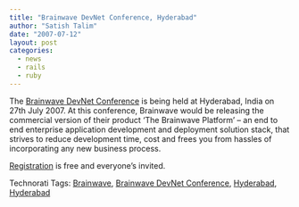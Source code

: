 ```yaml
---
title: "Brainwave DevNet Conference, Hyderabad"
author: "Satish Talim"
date: "2007-07-12"
layout: post
categories:
  - news
  - rails
  - ruby
---
```

The [Brainwave DevNet
Conference](http://www.brainwavelive.com/company/bwlaunch.html) is being
held at Hyderabad, India on 27th July 2007. At this conference,
Brainwave would be releasing the commercial version of their product
‘The Brainwave Platform’ – an end to end enterprise application
development and deployment solution stack, that strives to reduce
development time, cost and frees you from hassles of incorporating any
new business process.

[Registration](http://www.brainwavelive.com/company/e_re_1.php) is free
and everyone’s invited.

Technorati Tags: [Brainwave](http://technorati.com/tag/Brainwave),
[Brainwave DevNet
Conference](http://technorati.com/tag/Brainwave+DevNet+Conference),
[Hyderabad](http://technorati.com/tag/Hyderabad),
[Hyderabad](http://technorati.com/tag/Hyderabad)
